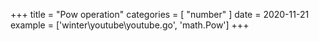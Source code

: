 +++
title = "Pow operation"
categories = [ "number" ]
date = 2020-11-21
example = ['winter\youtube\youtube.go', 'math.Pow']
+++
